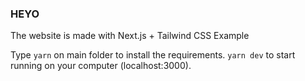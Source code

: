 ### HEYO

The website is made with Next.js + Tailwind CSS Example

Type `yarn` on main folder to install the requirements. `yarn dev` to start running on your computer (localhost:3000).





